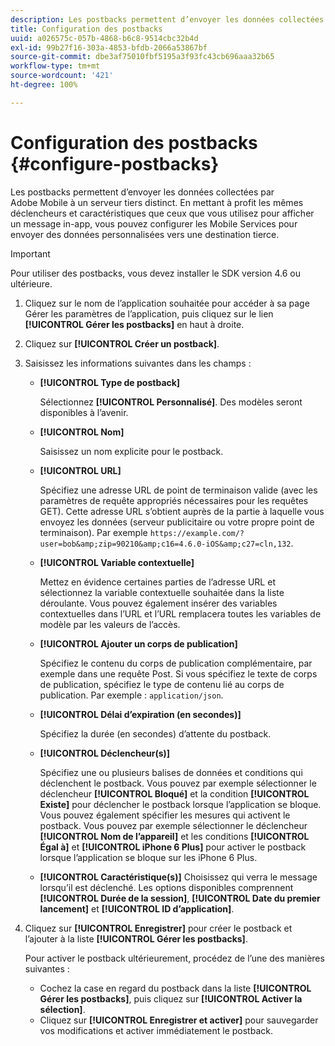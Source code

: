 ```yaml
---
description: Les postbacks permettent d’envoyer les données collectées par Adobe Mobile à un serveur tiers distinct. En mettant à profit les mêmes déclencheurs et caractéristiques que ceux que vous utilisez pour afficher un message in-app, vous pouvez configurer les Mobile Services pour envoyer des données personnalisées vers une destination tierce.
title: Configuration des postbacks
uuid: a026575c-057b-4868-b6c8-9514cbc32b4d
exl-id: 99b27f16-303a-4853-bfdb-2066a53867bf
source-git-commit: dbe3af75010fbf5195a3f93fc43cb696aaa32b65
workflow-type: tm+mt
source-wordcount: '421'
ht-degree: 100%

---
```


# Configuration des postbacks {#configure-postbacks}

Les postbacks permettent d’envoyer les données collectées par Adobe Mobile à un serveur tiers distinct. En mettant à profit les mêmes déclencheurs et caractéristiques que ceux que vous utilisez pour afficher un message in-app, vous pouvez configurer les Mobile Services pour envoyer des données personnalisées vers une destination tierce.

>[!IMPORTANT]
>
>Pour utiliser des postbacks, vous devez installer le SDK version 4.6 ou ultérieure.

1. Cliquez sur le nom de l’application souhaitée pour accéder à sa page Gérer les paramètres de l’application, puis cliquez sur le lien **[!UICONTROL Gérer les postbacks]** en haut à droite.
2. Cliquez sur **[!UICONTROL Créer un postback]**.
3. Saisissez les informations suivantes dans les champs :

   * **[!UICONTROL Type de postback]**

      Sélectionnez **[!UICONTROL Personnalisé]**. Des modèles seront disponibles à l’avenir.

   * **[!UICONTROL Nom]**

      Saisissez un nom explicite pour le postback.

   * **[!UICONTROL URL]**

      Spécifiez une adresse URL de point de terminaison valide (avec les paramètres de requête appropriés nécessaires pour les requêtes GET). Cette adresse URL s’obtient auprès de la partie à laquelle vous envoyez les données (serveur publicitaire ou votre propre point de terminaison). Par exemple `https://example.com/?user=bob&amp;zip=90210&amp;c16=4.6.0-iOS&amp;c27=cln,132`.

   * **[!UICONTROL Variable contextuelle]**

      Mettez en évidence certaines parties de l’adresse URL et sélectionnez la variable contextuelle souhaitée dans la liste déroulante. Vous pouvez également insérer des variables contextuelles dans l’URL et l’URL remplacera toutes les variables de modèle par les valeurs de l’accès.

   * **[!UICONTROL Ajouter un corps de publication]**

      Spécifiez le contenu du corps de publication complémentaire, par exemple dans une requête Post. Si vous spécifiez le texte de corps de publication, spécifiez le type de contenu lié au corps de publication. Par exemple : `application/json`.

   * **[!UICONTROL Délai d’expiration (en secondes)]**

      Spécifiez la durée (en secondes) d’attente du postback.

   * **[!UICONTROL Déclencheur(s)]**

      Spécifiez une ou plusieurs balises de données et conditions qui déclenchent le postback. Vous pouvez par exemple sélectionner le déclencheur **[!UICONTROL Bloqué]** et la condition **[!UICONTROL Existe]** pour déclencher le postback lorsque l’application se bloque. Vous pouvez également spécifier les mesures qui activent le postback. Vous pouvez par exemple sélectionner le déclencheur **[!UICONTROL Nom de l’appareil]** et les conditions **[!UICONTROL Égal à]** et **[!UICONTROL iPhone 6 Plus]** pour activer le postback lorsque l’application se bloque sur les iPhone 6 Plus.

   * **[!UICONTROL Caractéristique(s)]**
   Choisissez qui verra le message lorsqu’il est déclenché. Les options disponibles comprennent **[!UICONTROL Durée de la session]**, **[!UICONTROL Date du premier lancement]** et **[!UICONTROL ID d’application]**.

4. Cliquez sur **[!UICONTROL Enregistrer]** pour créer le postback et l’ajouter à la liste **[!UICONTROL Gérer les postbacks]**.

   Pour activer le postback ultérieurement, procédez de l’une des manières suivantes :

   * Cochez la case en regard du postback dans la liste **[!UICONTROL Gérer les postbacks]**, puis cliquez sur **[!UICONTROL Activer la sélection]**.
   * Cliquez sur **[!UICONTROL Enregistrer et activer]** pour sauvegarder vos modifications et activer immédiatement le postback.
